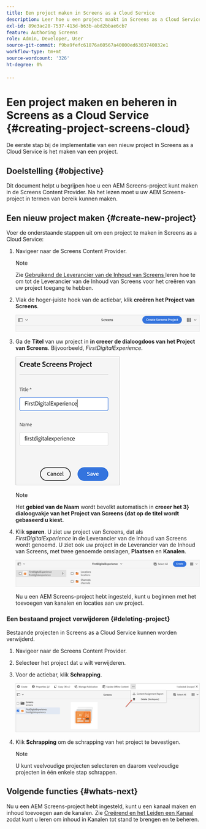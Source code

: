 ```yaml
---
title: Een project maken in Screens as a Cloud Service
description: Leer hoe u een project maakt in Screens as a Cloud Service.
exl-id: 89e3ac28-7537-413d-b63b-abd2bbae6cb7
feature: Authoring Screens
role: Admin, Developer, User
source-git-commit: f9ba9fefc61876a60567a40000ed6303740032e1
workflow-type: tm+mt
source-wordcount: '326'
ht-degree: 0%

---
```


# Een project maken en beheren in Screens as a Cloud Service {#creating-project-screens-cloud}

De eerste stap bij de implementatie van een nieuw project in Screens as a Cloud Service is het maken van een project.

## Doelstelling {#objective}

Dit document helpt u begrijpen hoe u een AEM Screens-project kunt maken in de Screens Content Provider. Na het lezen moet u uw AEM Screens-project in termen van bereik kunnen maken.

## Een nieuw project maken {#create-new-project}

Voer de onderstaande stappen uit om een project te maken in Screens as a Cloud Service:

1. Navigeer naar de Screens Content Provider.

   >[!NOTE]
   >Zie [ Gebruikend de Leverancier van de Inhoud van Screens ](https://experienceleague.adobe.com/docs/experience-manager-cloud-service/content/screens-as-cloud-service/configure-screens-cloud/using-screens-content-provider.html) leren hoe te om tot de Leverancier van de Inhoud van Screens voor het creëren van uw project toegang te hebben.

1. Vlak de hoger-juiste hoek van de actiebar, klik **creëren het Project van Screens**.

   ![ creeer-schermen-project1 ](/help/screens-cloud/assets/create-content/create-screens-project1.png)

1. Ga de **Titel** van uw project in **in creeer de dialoogdoos van het Project van Screens**. Bijvoorbeeld, *FirstDigitalExperience*.

   ![ creeer-schermen-project2 ](/help/screens-cloud/assets/create-content/create-screens-project2.png)

   >[!NOTE]
   >Het **gebied van de Naam** wordt bevolkt automatisch in **creeer het 3&rbrace; dialoogvakje van het Project van Screens &lbrace;dat op de titel wordt gebaseerd u kiest.**

1. Klik **sparen**. U ziet uw project van Screens, dat als *FirstDigitalExperience* in de Leverancier van de Inhoud van Screens wordt genoemd. U ziet ook uw project in de Leverancier van de Inhoud van Screens, met twee genoemde omslagen, **Plaatsen** en **Kanalen**.

   ![ creeer-schermen-project3 ](/help/screens-cloud/assets/create-content/create-screens-project3.png)

   Nu u een AEM Screens-project hebt ingesteld, kunt u beginnen met het toevoegen van kanalen en locaties aan uw project.

### Een bestaand project verwijderen {#deleting-project}

Bestaande projecten in Screens as a Cloud Service kunnen worden verwijderd.

1. Navigeer naar de Screens Content Provider.
1. Selecteer het project dat u wilt verwijderen.
1. Voor de actiebar, klik **Schrapping**.

   ![ create-project5 ](/help/screens-cloud/assets/create-content/create-project5.png)

1. Klik **Schrapping** om de schrapping van het project te bevestigen.

   >[!NOTE]
   >U kunt veelvoudige projecten selecteren en daarom veelvoudige projecten in één enkele stap schrappen.

## Volgende functies {#whats-next}

Nu u een AEM Screens-project hebt ingesteld, kunt u een kanaal maken en inhoud toevoegen aan de kanalen. Zie [ Creërend en het Leiden een Kanaal ](creating-channels-screens-cloud.md) zodat kunt u leren om inhoud in Kanalen tot stand te brengen en te beheren.
